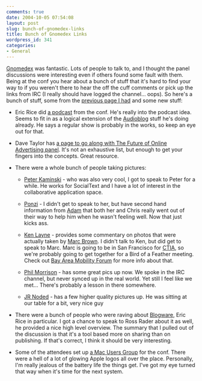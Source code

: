 ```yaml
---
comments: true
date: 2004-10-05 07:54:08
layout: post
slug: bunch-of-gnomedex-links
title: Bunch of Gnomedex Links
wordpress_id: 341
categories:
- General
---
```


[Gnomedex](http://www.gnomedex.com) was fantastic. Lots of people to talk to, and I thought the panel discussions were interesting even if others found some fault with them. Being at the conf you hear about a bunch of stuff that it's hard to find your way to if you weren't there to hear the off the cuff comments or pick up the links from IRC (I really should have logged the channel... oops). So here's a bunch of stuff, some from the [previous page I had](http://www.bitsplitter.net/blog/index.php?p=338) and some new stuff:




  * Eric Rice did [a podcast](http://eric.blognews.com/blog/_archives/2004/10/2/153034.html) from the conf. He's really into the podcast idea. Seems to fit in as a logical extension of the [Audioblog](http://www.audioblog.com/) stuff he's doing already. He says a regular show is probably in the works, so keep an eye out for that.


  * Dave Taylor has [a page to go along with The Future of Online Advertising panel](http://www.free-web-money.com/cat_pay_per_click_ppc_advertising.html). It's not an exhaustive list, but enough to get your fingers into the concepts. Great resource.


  * There were a whole bunch of people taking pictures:


    * [Peter Kaminski](http://www.flickr.com/photos/peterkaminski/sets/16646/) - who was also very cool, I got to speak to Peter for a while.  He works for SocialText and I have a lot of interest in the collaborative application space.


    * [Ponzi](http://ponzarelli.com/blog/Photos) - I didn't get to speak to her, but have second hand information from [Adam](http://kalsey.com/) that both her and Chris really went out of their way to help him when he wasn't feeling well. Now that just kicks ass.


    * [Ken Layne](http://kenlayne.com/2004/10/foto-fun.html) - provides some commentary on photos that were actually taken by [Marc Brown](http://marc.buzznet.com/user/). I didn't talk to Ken, but did get to speak to Marc. Marc is going to be in San Francisco for [CTIA](http://www.ctia.org/), so we're probably going to get together for a Bird of a Feather meeting. Check out [Bay Area Mobility Forum](http://www.mobilityforum.org) for more info about that.


    * [Phil Morrison](http://www.flickr.com/photos/pjmorr) - has some great pics up now. We spoke in the IRC channel, but never synced up in the real world. Yet still I feel like we met... There's probably a lesson in there somewhere.


    * [JR Noded](http://www.noded.com/noded/) - has a few higher quality pictures up. He was sitting at our table for a bit, very nice guy




  * There were a bunch of people who were raving about [Blogware](http://blog.blogware.com/blog), Eric Rice in particular. I got a chance to speak to Ross Rader about it as well, he provided a nice high level overview. The summary that I pulled out of the discussion is that it's a tool based more on sharing than on publishing. If that's correct, I think it should be very interesting.


  * Some of the attendees set up [a Mac Users Group](http://www.arete.cc/godmug/) for the conf. There were a hell of a lot of glowing Apple logos all over the place. Personally, I'm really jealous of the battery life the things get. I've got my eye turned that way when it's time for the next system.


